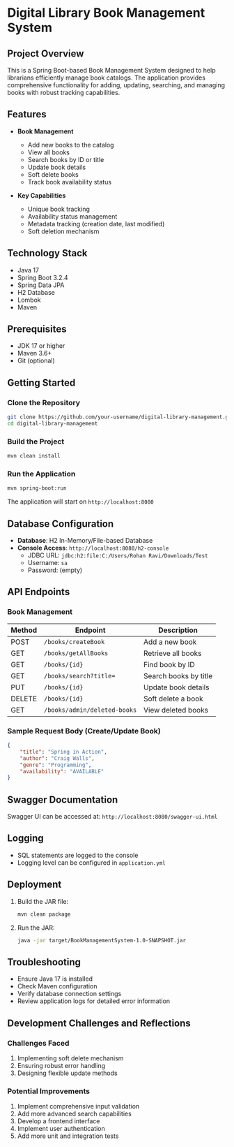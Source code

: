 # Digital Library Book Management System

## Project Overview

This is a Spring Boot-based Book Management System designed to help librarians efficiently manage book catalogs. The application provides comprehensive functionality for adding, updating, searching, and managing books with robust tracking capabilities.

## Features

- **Book Management**
    - Add new books to the catalog
    - View all books
    - Search books by ID or title
    - Update book details
    - Soft delete books
    - Track book availability status

- **Key Capabilities**
    - Unique book tracking
    - Availability status management
    - Metadata tracking (creation date, last modified)
    - Soft deletion mechanism

## Technology Stack

- Java 17
- Spring Boot 3.2.4
- Spring Data JPA
- H2 Database
- Lombok
- Maven

## Prerequisites

- JDK 17 or higher
- Maven 3.6+
- Git (optional)

## Getting Started

### Clone the Repository

```bash
git clone https://github.com/your-username/digital-library-management.git
cd digital-library-management
```

### Build the Project

```bash
mvn clean install
```

### Run the Application

```bash
mvn spring-boot:run
```

The application will start on `http://localhost:8080`

## Database Configuration

- **Database**: H2 In-Memory/File-based Database
- **Console Access**: `http://localhost:8080/h2-console`
    - JDBC URL: `jdbc:h2:file:C:/Users/Rohan Ravi/Downloads/Test`
    - Username: `sa`
    - Password: (empty)

## API Endpoints

### Book Management

| Method | Endpoint | Description |
|--------|----------|-------------|
| POST | `/books/createBook` | Add a new book |
| GET | `/books/getAllBooks` | Retrieve all books |
| GET | `/books/{id}` | Find book by ID |
| GET | `/books/search?title=` | Search books by title |
| PUT | `/books/{id}` | Update book details |
| DELETE | `/books/{id}` | Soft delete a book |
| GET | `/books/admin/deleted-books` | View deleted books |

### Sample Request Body (Create/Update Book)

```json
{
    "title": "Spring in Action",
    "author": "Craig Walls",
    "genre": "Programming",
    "availability": "AVAILABLE"
}
```

## Swagger Documentation

Swagger UI can be accessed at: `http://localhost:8080/swagger-ui.html`

## Logging

- SQL statements are logged to the console
- Logging level can be configured in `application.yml`


## Deployment

1. Build the JAR file:
   ```bash
   mvn clean package
   ```

2. Run the JAR:
   ```bash
   java -jar target/BookManagementSystem-1.0-SNAPSHOT.jar
   ```

## Troubleshooting

- Ensure Java 17 is installed
- Check Maven configuration
- Verify database connection settings
- Review application logs for detailed error information

## Development Challenges and Reflections

### Challenges Faced
1. Implementing soft delete mechanism
2. Ensuring robust error handling
3. Designing flexible update methods

### Potential Improvements
1. Implement comprehensive input validation
2. Add more advanced search capabilities
3. Develop a frontend interface
4. Implement user authentication
5. Add more  unit and integration tests
